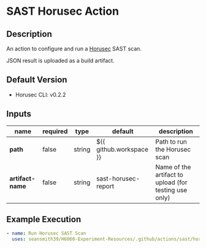 # SAST Horusec Action

## Description

An action to configure and run a [Horusec](https://horusec.io/) SAST scan.

JSON result is uploaded as a build artifact.

## Default Version

- Horusec CLI: v0.2.2

## Inputs

| name              | required | type   | default                 | description                                           |
|-------------------| -------- | ------ |-------------------------|-------------------------------------------------------|
| **path**          | false    | string | ${{ github.workspace }} | Path to run the Horusec scan                          |
| **artifact-name** | false    | string | sast-horusec-report     | Name of the artifact to upload (for testing use only) |

## Example Execution

```yaml
- name: Run Horusec SAST Scan
  uses: seansmith39/H6060-Experiment-Resources/.github/actions/sast/horusec
```
